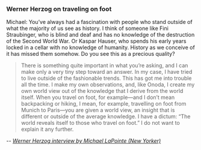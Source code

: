 ### Werner Herzog on traveling on foot

Michael: You’ve always had a fascination with people who stand outside of what the majority of us see as history. I think of someone like Fini Straubinger, who is blind and deaf and has no knowledge of the destruction of the Second World War. Or Kaspar Hauser, who spends his early years locked in a cellar with no knowledge of humanity. History as we conceive of it has missed them somehow. Do you see this as a precious quality?

> There is something quite important in what you’re asking, and I can make only a very tiny step toward an answer. In my case, I have tried to live outside of the fashionable trends. This has got me into trouble all the time. I make my own observations, and, like Onoda, I create my own world view out of the knowledge that I derive from the world itself. When you travel on foot, for example—and I don’t mean backpacking or hiking, I mean, for example, travelling on foot from Munich to Paris—you are given a world view, an insight that is different or outside of the average knowledge. I have a dictum: “The world reveals itself to those who travel on foot.” I do not want to explain it any further.

-- <cite>[Werner Herzog interview by Michael LaPointe (New Yorker)][1]</cite>

[1]: https://www.newyorker.com/culture/the-new-yorker-interview/werner-herzog-has-never-liked-introspection
